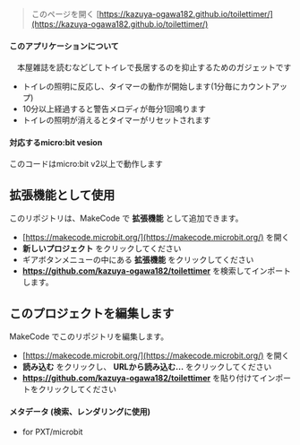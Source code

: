 
> このページを開く [https://kazuya-ogawa182.github.io/toilettimer/](https://kazuya-ogawa182.github.io/toilettimer/)

#### このアプリケーションについて

　本屋雑誌を読むなどしてトイレで長居するのを抑止するためのガジェットです
  * トイレの照明に反応し、タイマーの動作が開始します(1分毎にカウントアップ)
  * 10分以上経過すると警告メロディが毎分1回鳴ります
  * トイレの照明が消えるとタイマーがリセットされます


#### 対応するmicro:bit vesion

このコードはmicro:bit v2以上で動作します

## 拡張機能として使用

このリポジトリは、MakeCode で **拡張機能** として追加できます。

* [https://makecode.microbit.org/](https://makecode.microbit.org/) を開く
* **新しいプロジェクト** をクリックしてください
* ギアボタンメニューの中にある **拡張機能** をクリックしてください
* **https://github.com/kazuya-ogawa182/toilettimer** を検索してインポートします。

## このプロジェクトを編集します

MakeCode でこのリポジトリを編集します。

* [https://makecode.microbit.org/](https://makecode.microbit.org/) を開く
* **読み込む** をクリックし、 **URLから読み込む...** をクリックしてください
* **https://github.com/kazuya-ogawa182/toilettimer** を貼り付けてインポートをクリックしてください

#### メタデータ (検索、レンダリングに使用)

* for PXT/microbit
<script src="https://makecode.com/gh-pages-embed.js"></script><script>makeCodeRender("{{ site.makecode.home_url }}", "{{ site.github.owner_name }}/{{ site.github.repository_name }}");</script>
